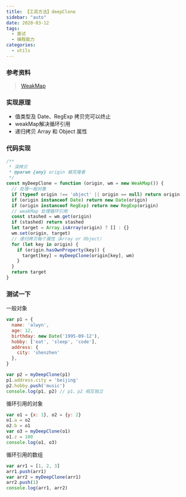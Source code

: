 ```yaml
---
title: 【工具方法】deepClone
sidebar: "auto"
date: 2020-03-12
tags:
  - 面试
  - 编程能力
categories:
  - utils
---
```


### 参考资料

> [WeakMap](https://developer.mozilla.org/zh-CN/docs/Web/JavaScript/Reference/Global_Objects/WeakMap)

### 实现原理

+ 值类型及 Date、RegExp 拷贝完可以终止
+ weakMap解决循环引用
+ 递归拷贝 Array 和 Object 属性

### 代码实现

```js
/**
 * 深拷贝
 * @param {any} origin 被克隆者
 */
const myDeepClone = function (origin, wm = new WeakMap()) {
  // 处理一般对象
  if (typeof origin !== 'object' || origin == null) return origin
  if (origin instanceof Date) return new Date(origin)
  if (origin instanceof RegExp) return new RegExp(origin)
  // weakMap 处理循环引用
  const stashed = wm.get(origin)
  if (stashed) return stashed
  let target = Array.isArray(origin) ? [] : {}
  wm.set(origin, target)
  // 递归拷贝每个属性（Array or Object）
  for (let key in origin) {
    if (origin.hasOwnProperty(key)) {
      target[key] = myDeepClone(origin[key], wm)
    }
  }
  return target
}
```

### 测试一下

一般对象

```js
var p1 = {
  name: 'alwyn',
  age: 12,
  birthday: new Date('1995-09-12'),
  hobby: ['eat', 'sleep', 'code'],
  address: {
    city: 'shenzhen'
  },
}

var p2 = myDeepClone(p1)
p1.address.city = 'beijing'
p2.hobby.push('music')
console.log(p1, p2) // p1、p2 相互独立
```

循环引用的对象

```js
var o1 = {x: 1}, o2 = {y: 2}
o1.a = o2
o2.b = o1
var o3 = myDeepClone(o1)
o1.z = 100
console.log(o1, o3)
```

循环引用的数组

```js
var arr1 = [1, 2, 3]
arr1.push(arr1)
var arr2 = myDeepClone(arr1)
arr2.push(1)
console.log(arr1, arr2)
```
